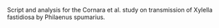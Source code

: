 Script and analysis for the Cornara et al. study on transmission of Xylella fastidiosa by Philaenus spumarius.
